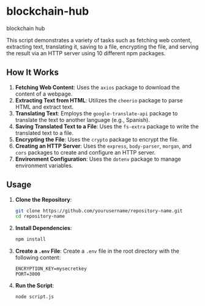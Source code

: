 # blockchain-hub
blockchain hub

This script demonstrates a variety of tasks such as fetching web content, extracting text, translating it, saving to a file, encrypting the file, and serving the result via an HTTP server using 10 different npm packages.

## How It Works

1. **Fetching Web Content**: Uses the `axios` package to download the content of a webpage.
2. **Extracting Text from HTML**: Utilizes the `cheerio` package to parse HTML and extract text.
3. **Translating Text**: Employs the `google-translate-api` package to translate the text to another language (e.g., Spanish).
4. **Saving Translated Text to a File**: Uses the `fs-extra` package to write the translated text to a file.
5. **Encrypting the File**: Uses the `crypto` package to encrypt the file.
6. **Creating an HTTP Server**: Uses the `express`, `body-parser`, `morgan`, and `cors` packages to create and configure an HTTP server.
7. **Environment Configuration**: Uses the `dotenv` package to manage environment variables.

## Usage

1. **Clone the Repository**:
    ```bash
    git clone https://github.com/yourusername/repository-name.git
    cd repository-name
    ```

2. **Install Dependencies**:
    ```bash
    npm install
    ```

3. **Create a `.env` File**:
    Create a `.env` file in the root directory with the following content:
    ```env
    ENCRYPTION_KEY=mysecretkey
    PORT=3000
    ```

4. **Run the Script**:
    ```bash
    node script.js
    ```
